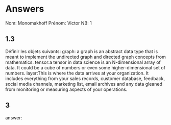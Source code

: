 # Answers

Nom: Monomakhoff
Prénom: Victor
NB: 1

## 1.3 
Définir les objets suivants:
graph: a graph is an abstract data type that is meant to implement the undirected graph and directed graph concepts from mathematics.
tensor:a tensor in data science is an N-dimensional array of data. It could be a cube of numbers or even some higher-dimensional set of numbers.
layer:This is where the data arrives at your organization. It includes everything from your sales records, customer database, feedback, social media channels, marketing list, email archives and any data gleaned from monitoring or measuring aspects of your operations.

## 3
answer:
